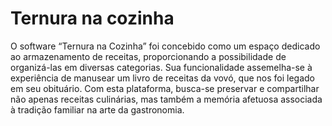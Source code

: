 # Ternura na cozinha

O software “Ternura na Cozinha” foi concebido como um espaço dedicado ao armazenamento de receitas, proporcionando a possibilidade de organizá-las em diversas categorias. Sua funcionalidade assemelha-se à experiência de manusear um livro de receitas da vovó, que nos foi legado em seu obituário. Com esta plataforma, busca-se preservar e compartilhar não apenas receitas culinárias, mas também a memória afetuosa associada à tradição familiar na arte da gastronomia.